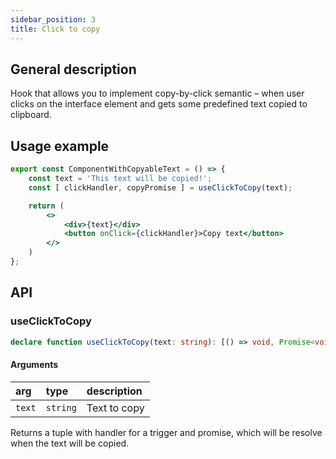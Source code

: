 ```yaml
---
sidebar_position: 3
title: Click to copy
---
```


## General description

Hook that allows you to implement copy-by-click semantic – when user clicks on the interface element and gets some predefined text copied to clipboard.

## Usage example

```jsx
export const ComponentWithCopyableText = () => {
    const text = 'This text will be copied!';
    const [ clickHandler, copyPromise ] = useClickToCopy(text);

    return (
        <>
            <div>{text}</div>
            <button onClick={clickHandler}>Copy text</button>
        </>
    )
};
```

## API

### useClickToCopy

```ts
declare function useClickToCopy(text: string): [() => void, Promise<void>];
```

#### Arguments

|arg|type|description|
|:--|:---|:----------|
|`text`|`string`|Text to copy|


Returns a tuple with handler for a trigger and promise, which will be resolve when the text will be copied.
